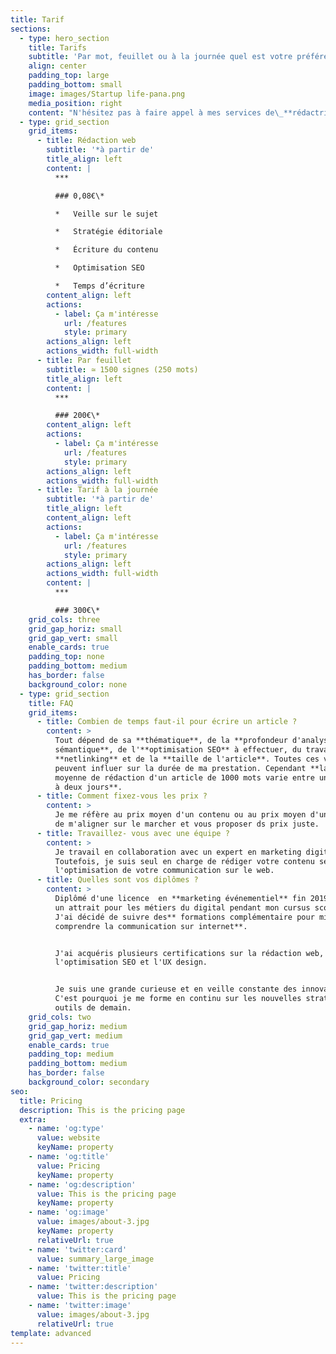 ```yaml
---
title: Tarif
sections:
  - type: hero_section
    title: Tarifs
    subtitle: 'Par mot, feuillet ou à la journée quel est votre préférence ?'
    align: center
    padding_top: large
    padding_bottom: small
    image: images/Startup life-pana.png
    media_position: right
    content: "N'hésitez pas à faire appel à mes services de\_**rédactrice web**, quelque soit votre projet.\n\nJe serais ravie **d'échanger** avec vous.\n"
  - type: grid_section
    grid_items:
      - title: Rédaction web
        subtitle: '*à partir de'
        title_align: left
        content: |
          ***

          ### 0,08€\*

          *   Veille sur le sujet

          *   Stratégie éditoriale

          *   Écriture du contenu

          *   Optimisation SEO

          *   Temps d’écriture
        content_align: left
        actions:
          - label: Ça m'intéresse
            url: /features
            style: primary
        actions_align: left
        actions_width: full-width
      - title: Par feuillet
        subtitle: ≃ 1500 signes (250 mots)
        title_align: left
        content: |
          ***

          ### 200€\*
        content_align: left
        actions:
          - label: Ça m'intéresse
            url: /features
            style: primary
        actions_align: left
        actions_width: full-width
      - title: Tarif à la journée
        subtitle: '*à partir de'
        title_align: left
        content_align: left
        actions:
          - label: Ça m'intéresse
            url: /features
            style: primary
        actions_align: left
        actions_width: full-width
        content: |
          ***

          ### 300€\*
    grid_cols: three
    grid_gap_horiz: small
    grid_gap_vert: small
    enable_cards: true
    padding_top: none
    padding_bottom: medium
    has_border: false
    background_color: none
  - type: grid_section
    title: FAQ
    grid_items:
      - title: Combien de temps faut-il pour écrire un article ?
        content: >
          Tout dépend de sa **thématique**, de la **profondeur d'analyse
          sémantique**, de l'**optimisation SEO** à effectuer, du travail de
          **netlinking** et de la **taille de l'article**. Toutes ces variable
          peuvent influer sur la durée de ma prestation. Cependant **la durée
          moyenne de rédaction d'un article de 1000 mots varie entre une matinée
          à deux jours**.
      - title: Comment fixez-vous les prix ?
        content: >
          Je me réfère au prix moyen d'un contenu ou au prix moyen d'un mot afin
          de m'aligner sur le marcher et vous proposer ds prix juste.
      - title: Travaillez- vous avec une équipe ?
        content: >
          Je travail en collaboration avec un expert en marketing digital.
          Toutefois, je suis seul en charge de rédiger votre contenu seo et de
          l'optimisation de votre communication sur le web.
      - title: Quelles sont vos diplômes ?
        content: >
          Diplômé d'une licence  en **marketing événementiel** fin 2019 et ayant
          un attrait pour les métiers du digital pendant mon cursus scolaire.
          J'ai décidé de suivre des** formations complémentaire pour mieux
          comprendre la communication sur internet**.


          J'ai acquéris plusieurs certifications sur la rédaction web,
          l'optimisation SEO et l'UX design.


          Je suis une grande curieuse et en veille constante des innovations.
          C'est pourquoi je me forme en continu sur les nouvelles stratégies et
          outils de demain.
    grid_cols: two
    grid_gap_horiz: medium
    grid_gap_vert: medium
    enable_cards: true
    padding_top: medium
    padding_bottom: medium
    has_border: false
    background_color: secondary
seo:
  title: Pricing
  description: This is the pricing page
  extra:
    - name: 'og:type'
      value: website
      keyName: property
    - name: 'og:title'
      value: Pricing
      keyName: property
    - name: 'og:description'
      value: This is the pricing page
      keyName: property
    - name: 'og:image'
      value: images/about-3.jpg
      keyName: property
      relativeUrl: true
    - name: 'twitter:card'
      value: summary_large_image
    - name: 'twitter:title'
      value: Pricing
    - name: 'twitter:description'
      value: This is the pricing page
    - name: 'twitter:image'
      value: images/about-3.jpg
      relativeUrl: true
template: advanced
---
```

